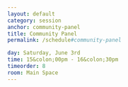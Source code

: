 ```yaml
---
layout: default
category: session
anchor: community-panel
title: Community Panel
permalink: /schedule#community-panel

day: Saturday, June 3rd
time: 15&colon;00pm - 16&colon;30pm
timeorder: 8
room: Main Space
---
```

